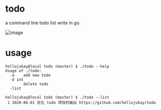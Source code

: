 # todo
a command line todo list write in go.

![image](https://travis-ci.org/hellojukay/todo.svg?branch=master)
# usage
```shell
hellojukay@local todo (master) $ ./todo --help
Usage of ./todo:
  -a	add new todo
  -d int
    	delete todo
  -list

hellojukay@local todo (master) $ ./todo --list
 1 2020-06-01 优化 todo 项目的输出 https://github.com/hellojukay/todo
```
